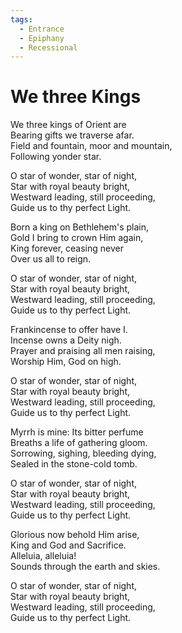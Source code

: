 ```yaml
---
tags:
  - Entrance
  - Epiphany
  - Recessional
---
```

  
# We three Kings  
  
We three kings of Orient are  
Bearing gifts we traverse afar.  
Field and fountain, moor and mountain,  
Following yonder star.  
  
O star of wonder, star of night,  
Star with royal beauty bright,  
Westward leading, still proceeding,  
Guide us to thy perfect Light.  
  
Born a king on Bethlehem's plain,  
Gold I bring to crown Him again,  
King forever, ceasing never  
Over us all to reign.  
  
O star of wonder, star of night,  
Star with royal beauty bright,  
Westward leading, still proceeding,  
Guide us to thy perfect Light.  
  
Frankincense to offer have I.  
Incense owns a Deity nigh.  
Prayer and praising all men raising,  
Worship Him, God on high.  
  
O star of wonder, star of night,  
Star with royal beauty bright,  
Westward leading, still proceeding,  
Guide us to thy perfect Light.  
  
Myrrh is mine: Its bitter perfume  
Breaths a life of gathering gloom.  
Sorrowing, sighing, bleeding dying,  
Sealed in the stone-cold tomb.  
  
O star of wonder, star of night,  
Star with royal beauty bright,  
Westward leading, still proceeding,  
Guide us to thy perfect Light.  
  
Glorious now behold Him arise,  
King and God and Sacrifice.  
Alleluia, alleluia!  
Sounds through the earth and skies.  
  
O star of wonder, star of night,  
Star with royal beauty bright,  
Westward leading, still proceeding,  
Guide us to thy perfect Light.  